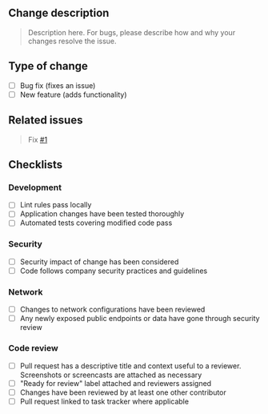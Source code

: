 ## Change description

> Description here. For bugs, please describe how and why your changes resolve the issue.

## Type of change

- [ ] Bug fix (fixes an issue)
- [ ] New feature (adds functionality)

## Related issues

> Fix [#1]()

## Checklists

### Development

- [ ] Lint rules pass locally
- [ ] Application changes have been tested thoroughly
- [ ] Automated tests covering modified code pass

### Security

- [ ] Security impact of change has been considered
- [ ] Code follows company security practices and guidelines

### Network

- [ ] Changes to network configurations have been reviewed
- [ ] Any newly exposed public endpoints or data have gone through security review

### Code review

- [ ] Pull request has a descriptive title and context useful to a reviewer. Screenshots or screencasts are attached as necessary
- [ ] "Ready for review" label attached and reviewers assigned
- [ ] Changes have been reviewed by at least one other contributor
- [ ] Pull request linked to task tracker where applicable
